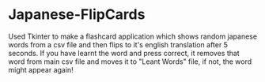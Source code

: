 # Japanese-FlipCards
Used Tkinter to make a flashcard application which shows random japanese words from a csv file and then flips to it's english translation after 5 seconds. If you have learnt the word and press correct, it removes that word from main csv file and moves it to "Leant Words" file, if not, the word might appear again!
